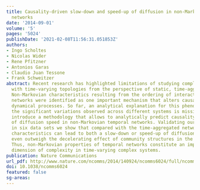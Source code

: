 ```yaml
---
title: Causality-driven slow-down and speed-up of diffusion in non-Markovian temporal
  networks
date: '2014-09-01'
volume: '5'
pages: '5024'
publishDate: '2021-02-08T11:56:31.051853Z'
authors:
- Ingo Scholtes
- Nicolas Wider
- Rene Pfitzner
- Antonios Garas
- Claudio Juan Tessone
- Frank Schweitzer
abstract: Recent research has highlighted limitations of studying complex systems
  with time-varying topologies from the perspective of static, time-aggregated networks.
  Non-Markovian characteristics resulting from the ordering of interactions in temporal
  networks were identified as one important mechanism that alters causality and affects
  dynamical processes. So far, an analytical explanation for this phenomenon and for
  the significant variations observed across different systems is missing. Here we
  introduce a methodology that allows to analytically predict causality-driven changes
  of diffusion speed in non-Markovian temporal networks. Validating our predictions
  in six data sets we show that compared with the time-aggregated network, non-Markovian
  characteristics can lead to both a slow-down or speed-up of diffusion, which can
  even outweigh the decelerating effect of community structures in the static topology.
  Thus, non-Markovian properties of temporal networks constitute an important additional
  dimension of complexity in time-varying complex systems.
publication: Nature Communications
url_pdf: http://www.nature.com/ncomms/2014/140924/ncomms6024/full/ncomms6024.html
doi: 10.1038/ncomms6024
featured: false
sg-areas:
---
```

